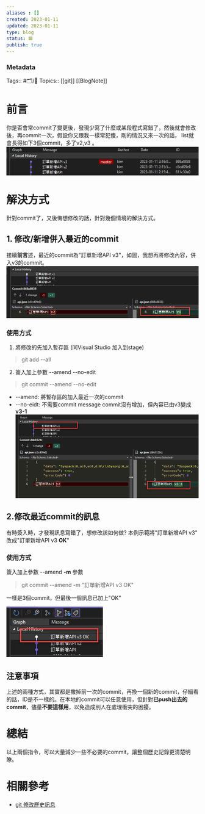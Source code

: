 ```yaml
---
aliases : []
created: 2023-01-11
updated: 2023-01-11
type: blog
status: 🟩
publish: true
---
```

### Metadata
Tags:: #🗂️/🌲 
Topics:: [[git]] [[BlogNote]]

# 前言
你是否會常commit了變更後，發現少寫了什麼或某段程式寫錯了，然後就會修改後，再commit一次，假設你又跟我一樣常犯傻，剛的情況又來一次的話， list就會長得如下3個commit，多了v2,v3 。![upgit_20230111_1673418098.png](https://raw.githubusercontent.com/kimx/ObsidianAssets/master/2023/01/upgit_20230111_1673418098.png)

# 解決方式
針對commit了，又後悔想修改的話，針對幾個情境的解決方式。
## 1. 修改/新增併入最近的commit
接續**前言**述，最近的commit為"訂單新增API v3"，如圖，我想再將修改內容，併入v3的commit。![upgit_20230111_1673418942.png](https://raw.githubusercontent.com/kimx/ObsidianAssets/master/2023/01/upgit_20230111_1673418942.png)

### 使用方式
1. 將修改的先加入暫存區 (同Visual Studio 加入到stage)
> git add --all

2. 簽入加上參數 --amend --no-edit
> git commit --amend --no-edit
- --amend: 將暫存區的加入最近一次的commit
- --no-eidt: 不需要commit message
commit沒有增加，但內容已由v3變成 **v3-1**
![upgit_20230111_1673419666.png](https://raw.githubusercontent.com/kimx/ObsidianAssets/master/2023/01/upgit_20230111_1673419666.png)

## 2.修改最近commit的訊息
有時簽入時，才發現訊息寫錯了，想修改該如何做? 本例示範將"訂單新增API v3" 改成"訂單新增API v3 **OK**"
### 使用方式
簽入加上參數 --amend  **-m** 參數
> git commit --amend -m "訂單新增API v3 OK"

一樣是3個commit，但最後一個訊息已加上"OK"

![upgit_20230111_1673420127.png](https://raw.githubusercontent.com/kimx/ObsidianAssets/master/2023/01/upgit_20230111_1673420127.png)

## 注意事項
上述的兩種方式，其實都是撒掉前一次的commit，再換一個新的commit，仔細看的話，ID是不一樣的。在本地的commit可以任意使用，但針對**已push出去的commit**，儘量**不要這樣用**，以免造成別人在處理衝突的困擾。

# 總結
以上兩個指令，可以大量減少一些不必要的commit，讓整個歷史記錄更清楚明瞭。

# 相關參考
- [git 修改歷史訊息](https://note.kimx.info/2020/12/git.html)


